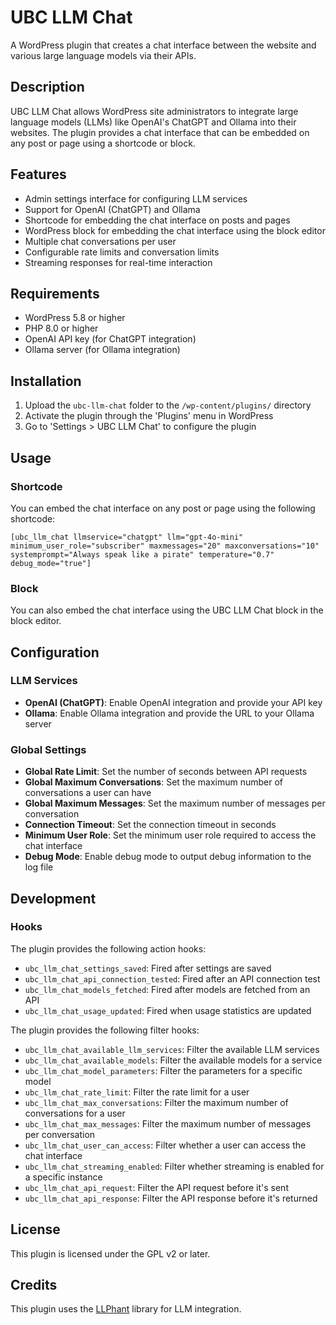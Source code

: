 # UBC LLM Chat

A WordPress plugin that creates a chat interface between the website and various large language models via their APIs.

## Description

UBC LLM Chat allows WordPress site administrators to integrate large language models (LLMs) like OpenAI's ChatGPT and Ollama into their websites. The plugin provides a chat interface that can be embedded on any post or page using a shortcode or block.

## Features

-   Admin settings interface for configuring LLM services
-   Support for OpenAI (ChatGPT) and Ollama
-   Shortcode for embedding the chat interface on posts and pages
-   WordPress block for embedding the chat interface using the block editor
-   Multiple chat conversations per user
-   Configurable rate limits and conversation limits
-   Streaming responses for real-time interaction

## Requirements

-   WordPress 5.8 or higher
-   PHP 8.0 or higher
-   OpenAI API key (for ChatGPT integration)
-   Ollama server (for Ollama integration)

## Installation

1. Upload the `ubc-llm-chat` folder to the `/wp-content/plugins/` directory
2. Activate the plugin through the 'Plugins' menu in WordPress
3. Go to 'Settings > UBC LLM Chat' to configure the plugin

## Usage

### Shortcode

You can embed the chat interface on any post or page using the following shortcode:

```
[ubc_llm_chat llmservice="chatgpt" llm="gpt-4o-mini" minimum_user_role="subscriber" maxmessages="20" maxconversations="10" systemprompt="Always speak like a pirate" temperature="0.7" debug_mode="true"]
```

### Block

You can also embed the chat interface using the UBC LLM Chat block in the block editor.

## Configuration

### LLM Services

-   **OpenAI (ChatGPT)**: Enable OpenAI integration and provide your API key
-   **Ollama**: Enable Ollama integration and provide the URL to your Ollama server

### Global Settings

-   **Global Rate Limit**: Set the number of seconds between API requests
-   **Global Maximum Conversations**: Set the maximum number of conversations a user can have
-   **Global Maximum Messages**: Set the maximum number of messages per conversation
-   **Connection Timeout**: Set the connection timeout in seconds
-   **Minimum User Role**: Set the minimum user role required to access the chat interface
-   **Debug Mode**: Enable debug mode to output debug information to the log file

## Development

### Hooks

The plugin provides the following action hooks:

-   `ubc_llm_chat_settings_saved`: Fired after settings are saved
-   `ubc_llm_chat_api_connection_tested`: Fired after an API connection test
-   `ubc_llm_chat_models_fetched`: Fired after models are fetched from an API
-   `ubc_llm_chat_usage_updated`: Fired when usage statistics are updated

The plugin provides the following filter hooks:

-   `ubc_llm_chat_available_llm_services`: Filter the available LLM services
-   `ubc_llm_chat_available_models`: Filter the available models for a service
-   `ubc_llm_chat_model_parameters`: Filter the parameters for a specific model
-   `ubc_llm_chat_rate_limit`: Filter the rate limit for a user
-   `ubc_llm_chat_max_conversations`: Filter the maximum number of conversations for a user
-   `ubc_llm_chat_max_messages`: Filter the maximum number of messages per conversation
-   `ubc_llm_chat_user_can_access`: Filter whether a user can access the chat interface
-   `ubc_llm_chat_streaming_enabled`: Filter whether streaming is enabled for a specific instance
-   `ubc_llm_chat_api_request`: Filter the API request before it's sent
-   `ubc_llm_chat_api_response`: Filter the API response before it's returned

## License

This plugin is licensed under the GPL v2 or later.

## Credits

This plugin uses the [LLPhant](https://github.com/LLPhant/LLPhant) library for LLM integration.
